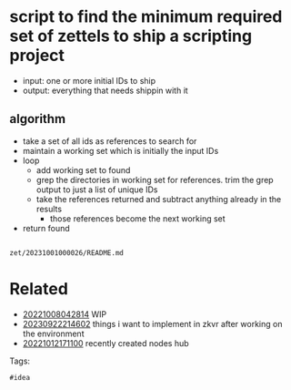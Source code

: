 # script to find the minimum required set of zettels to ship a scripting project

- input: one or more initial IDs to ship
- output: everything that needs shippin with it

## algorithm
- take a set of all ids as references to search for
- maintain a working set which is initially the input IDs
- loop
  - add working set to found
  - grep the directories in working set for references. trim the grep output to just a list of unique IDs
  - take the references returned and subtract anything already in the results
    - those references become the next working set
- return found

```
```

` zet/20231001000026/README.md `

# Related

- [20221008042814](/zet/20221008042814/README.md) WIP
- [20230922214602](/zet/20230922214602/README.md) things i want to implement in zkvr after working on the environment
- [20221012171100](/zet/20221012171100/README.md) recently created nodes hub

Tags:

    #idea
